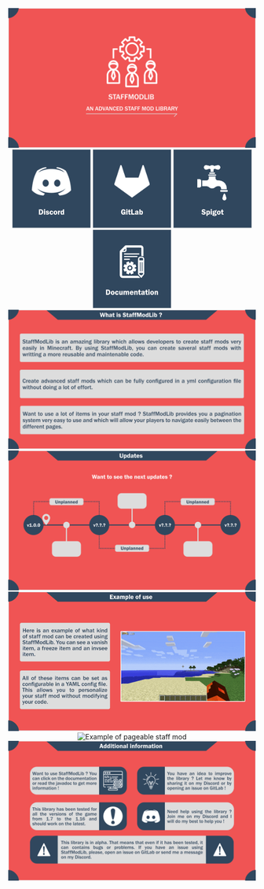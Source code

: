 <div align="center">
    <img src="pictures/logo.png" alt="StaffModLib logo">
    <div>
        <a href=""><img src="pictures/discord_icon.png" alt="Discord link"></a>
        <a href=""><img src="pictures/gitlab_icon.png" alt="GitLab link"></a>
        <a href=""><img src="pictures/spigot_icon.png" alt="Spigot link"></a>
        <a href=""><img src="pictures/documentation_icon.png" alt="Documentation link"></a>
    </div>
    <div><img src="pictures/presentation.png" alt="StaffModLib presentation"></div>
    <div><img src="pictures/updates.png" alt="StaffModLib old and next updates"></div>
    <div><img src="pictures/example_config_sm.gif" alt="Example of configurable staff mod"></div>
    <div><img src="pictures/example_pageable_sm.gif" alt="Example of pageable staff mod"></div>
    <div><img src="pictures/additional_information.png" alt="StaffModLib additional information"></div>
</div>